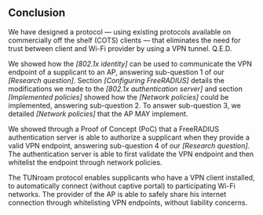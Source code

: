 ## Conclusion

We have designed a protocol
&mdash; using existing protocols available on commercially off the shelf (COTS) clients
&mdash; that eliminates the need for trust between client and Wi-Fi provider by
using a VPN tunnel.
Q.E.D.


We showed how the *[802.1x identity]* can be used to communicate
the VPN endpoint of a supplicant to an AP,
answering sub-question 1 of our *[Research question]*.
Section *[Configuring FreeRADIUS]* details the modifications
we made to the *[802.1x authentication server]*
and section
*[Implemented policies]*
showed how the *[Network policies]* could be implemented,
answering sub-question 2.
To answer sub-question 3,
we detailed *[Network policies]*
that the AP MAY implement.

We showed through a Proof of Concept (PoC)
that a FreeRADIUS authentication server
is able to authorize a supplicant when they provide
a valid VPN endpoint,
answering sub-question 4 of our *[Research question]*.
The authentication server is able to
first validate the VPN endpoint and then
whitelist the endpoint through network policies.


The TUNroam protocol enables supplicants who have a VPN client installed,
to automatically connect (without captive portal)
to participating Wi-Fi networks.
The provider of the AP is able
to safely share his internet connection
through whitelisting VPN endpoints,
without liability concerns.
